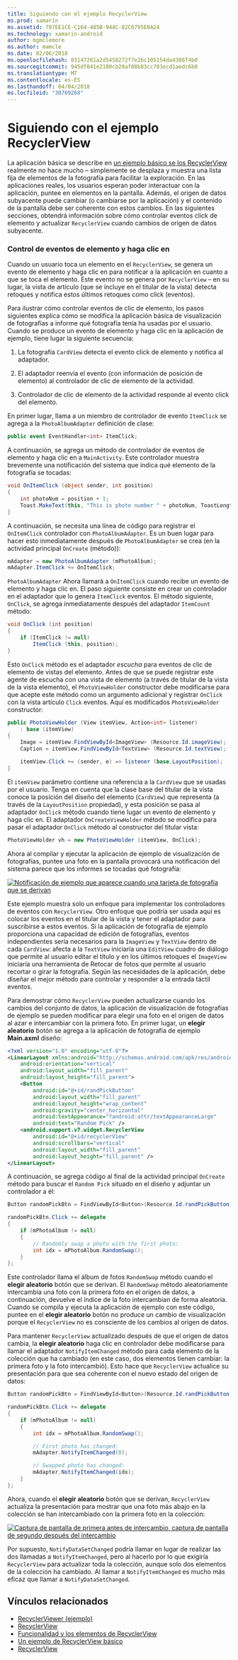 ```yaml
---
title: Siguiendo con el ejemplo RecyclerView
ms.prod: xamarin
ms.assetid: 707EE1CE-C164-485B-944C-82C6795E8A24
ms.technology: xamarin-android
author: mgmclemore
ms.author: mamcle
ms.date: 02/06/2018
ms.openlocfilehash: 83147261a2d5458272f7e2bc105154da4308f4b0
ms.sourcegitcommit: 945df041e2180cb20af08b83cc703ecd1aedc6b0
ms.translationtype: MT
ms.contentlocale: es-ES
ms.lasthandoff: 04/04/2018
ms.locfileid: "30769268"
---
```

# <a name="extending-the-recyclerview-example"></a>Siguiendo con el ejemplo RecyclerView


La aplicación básica se describe en [un ejemplo básico se los RecyclerView](~/android/user-interface/layouts/recycler-view/recyclerview-example.md) realmente no hace mucho &ndash; simplemente se desplaza y muestra una lista fija de elementos de la fotografía para facilitar la exploración. En las aplicaciones reales, los usuarios esperan poder interactuar con la aplicación, puntee en elementos en la pantalla. Además, el origen de datos subyacente puede cambiar (o cambiarse por la aplicación) y el contenido de la pantalla debe ser coherente con estos cambios. En las siguientes secciones, obtendrá información sobre cómo controlar eventos click de elemento y actualizar `RecyclerView` cuando cambios de origen de datos subyacente.


### <a name="handling-item-click-events"></a>Control de eventos de elemento y haga clic en

Cuando un usuario toca un elemento en el `RecyclerView`, se genera un evento de elemento y haga clic en para notificar a la aplicación en cuanto a que se toca el elemento. Este evento no se genera por `RecyclerView` &ndash; en su lugar, la vista de artículo (que se incluye en el titular de la vista) detecta retoques y notifica estos últimos retoques como click (eventos).

Para ilustrar cómo controlar eventos de clic de elemento, los pasos siguientes explica cómo se modifica la aplicación básica de visualización de fotografías a informe qué fotografía tenía ha usadas por el usuario. Cuando se produce un evento de elemento y haga clic en la aplicación de ejemplo, tiene lugar la siguiente secuencia:

1.  La fotografía `CardView` detecta el evento click de elemento y notifica al adaptador.

2.  El adaptador reenvía el evento (con información de posición de elemento) al controlador de clic de elemento de la actividad.

3.  Controlador de clic de elemento de la actividad responde al evento click del elemento.

En primer lugar, llama a un miembro de controlador de evento `ItemClick` se agrega a la `PhotoAlbumAdapter` definición de clase:

```csharp
public event EventHandler<int> ItemClick;
```

A continuación, se agrega un método de controlador de eventos de elemento y haga clic en a `MainActivity`.
Este controlador muestra brevemente una notificación del sistema que indica qué elemento de la fotografía se tocadas:

```csharp
void OnItemClick (object sender, int position)
{
    int photoNum = position + 1;
    Toast.MakeText(this, "This is photo number " + photoNum, ToastLength.Short).Show();
}

```

A continuación, se necesita una línea de código para registrar el `OnItemClick` controlador con `PhotoAlbumAdapter`. Es un buen lugar para hacer esto inmediatamente después de `PhotoAlbumAdapter` se crea (en la actividad principal `OnCreate` (método)):

```csharp
mAdapter = new PhotoAlbumAdapter (mPhotoAlbum);
mAdapter.ItemClick += OnItemClick;

```

`PhotoAlbumAdapter` Ahora llamará a `OnItemClick` cuando recibe un evento de elemento y haga clic en. El paso siguiente consiste en crear un controlador en el adaptador que lo genera `ItemClick` eventos. El método siguiente, `OnClick`, se agrega inmediatamente después del adaptador `ItemCount` método:

```csharp
void OnClick (int position)
{
    if (ItemClick != null)
        ItemClick (this, position);
}
```

Esto `OnClick` método es el adaptador *escucha* para eventos de clic de elemento de vistas del elemento. Antes de que se puede registrar este agente de escucha con una vista de elemento (a través de titular de la vista de la vista elemento), el `PhotoViewHolder` constructor debe modificarse para que acepte este método como un argumento adicional y registrar `OnClick` con la vista artículo `Click` eventos.
Aquí es modificados `PhotoViewHolder` constructor:

```csharp
public PhotoViewHolder (View itemView, Action<int> listener)
    : base (itemView)
{
    Image = itemView.FindViewById<ImageView> (Resource.Id.imageView);
    Caption = itemView.FindViewById<TextView> (Resource.Id.textView);

    itemView.Click += (sender, e) => listener (base.LayoutPosition);
}

```

El `itemView` parámetro contiene una referencia a la `CardView` que se usadas por el usuario. Tenga en cuenta que la clase base del titular de la vista conoce la posición del diseño del elemento (`CardView`) que representa (a través de la `LayoutPosition` propiedad), y esta posición se pasa al adaptador `OnClick` método cuando tiene lugar un evento de elemento y haga clic en. El adaptador `OnCreateViewHolder` método se modifica para pasar el adaptador `OnClick` método al constructor del titular vista:

```csharp
PhotoViewHolder vh = new PhotoViewHolder (itemView, OnClick);
```

Ahora al compilar y ejecutar la aplicación de ejemplo de visualización de fotografías, puntee una foto en la pantalla provocará una notificación del sistema parece que los informes se tocadas qué fotografía:

[![Notificación de ejemplo que aparece cuando una tarjeta de fotografía que se derivan](extending-the-example-images/01-photo-selected-sml.png)](extending-the-example-images/01-photo-selected.png#lightbox)

Este ejemplo muestra solo un enfoque para implementar los controladores de eventos con `RecyclerView`. Otro enfoque que podría ser usada aquí es colocar los eventos en el titular de la vista y tener el adaptador para suscribirse a estos eventos. Si la aplicación de fotografía de ejemplo proporciona una capacidad de edición de fotografías, eventos independientes sería necesarios para la `ImageView` y `TextView` dentro de cada `CardView`: afecta a la `TextView` iniciaría una `EditView` cuadro de diálogo que permite al usuario editar el título y en los últimos retoques el `ImageView` iniciaría una herramienta de Retocar de fotos que permite al usuario recortar o girar la fotografía. Según las necesidades de la aplicación, debe diseñar el mejor método para controlar y responder a la entrada táctil eventos.

Para demostrar cómo `RecyclerView` pueden actualizarse cuando los cambios del conjunto de datos, la aplicación de visualización de fotografías de ejemplo se pueden modificar para elegir una foto en el origen de datos al azar e intercambiar con la primera foto. En primer lugar, un **elegir aleatorio** botón se agrega a la aplicación de fotografía de ejemplo **Main.axml** diseño:

```xml
<?xml version="1.0" encoding="utf-8"?>
<LinearLayout xmlns:android="http://schemas.android.com/apk/res/android"
    android:orientation="vertical"
    android:layout_width="fill_parent"
    android:layout_height="fill_parent">
    <Button
        android:id="@+id/randPickButton"
        android:layout_width="fill_parent"
        android:layout_height="wrap_content"
        android:gravity="center_horizontal"
        android:textAppearance="?android:attr/textAppearanceLarge"
        android:text="Random Pick" />
    <android.support.v7.widget.RecyclerView
        android:id="@+id/recyclerView"
        android:scrollbars="vertical"
        android:layout_width="fill_parent"
        android:layout_height="fill_parent" />
</LinearLayout>
```

A continuación, se agrega código al final de la actividad principal `OnCreate` método para buscar el `Random Pick` situado en el diseño y adjuntar un controlador a él:

```csharp
Button randomPickBtn = FindViewById<Button>(Resource.Id.randPickButton);

randomPickBtn.Click += delegate
{
    if (mPhotoAlbum != null)
    {
        // Randomly swap a photo with the first photo:
        int idx = mPhotoAlbum.RandomSwap();
    }
};

```

Este controlador llama el álbum de fotos `RandomSwap` método cuando el **elegir aleatorio** botón que se derivan. El `RandomSwap` método aleatoriamente intercambia una foto con la primera foto en el origen de datos, a continuación, devuelve el índice de la foto intercambian de forma aleatoria. Cuando se compila y ejecuta la aplicación de ejemplo con este código, puntee en el **elegir aleatorio** botón no produce un cambio de visualización porque el `RecyclerView` no es consciente de los cambios al origen de datos.

Para mantener `RecyclerView` actualizado después de que el origen de datos cambia, la **elegir aleatorio** haga clic en controlador debe modificarse para llamar el adaptador `NotifyItemChanged` método para cada elemento de la colección que ha cambiado (en este caso, dos elementos tienen cambiar: la primera foto y la foto intercambió). Esto hace que `RecyclerView` actualice su presentación para que sea coherente con el nuevo estado del origen de datos:

```csharp
Button randomPickBtn = FindViewById<Button>(Resource.Id.randPickButton);

randomPickBtn.Click += delegate
{
    if (mPhotoAlbum != null)
    {
        int idx = mPhotoAlbum.RandomSwap();

        // First photo has changed:
        mAdapter.NotifyItemChanged(0);

        // Swapped photo has changed:
        mAdapter.NotifyItemChanged(idx);
    }
};

```

Ahora, cuando el **elegir aleatorio** botón que se derivan, `RecyclerView` actualiza la presentación para mostrar que una foto más abajo en la colección se han intercambiado con la primera foto en la colección:

[![Captura de pantalla de primera antes de intercambio, captura de pantalla de segundo después del intercambio](extending-the-example-images/02-random-pick-sml.png)](extending-the-example-images/02-random-pick.png#lightbox)

Por supuesto, `NotifyDataSetChanged` podría llamar en lugar de realizar las dos llamadas a `NotifyItemChanged`, pero al hacerlo por lo que exigiría `RecyclerView` para actualizar toda la colección, aunque solo dos elementos de la colección ha cambiado. Al llamar a `NotifyItemChanged` es mucho más eficaz que llamar a `NotifyDataSetChanged`.


## <a name="related-links"></a>Vínculos relacionados

- [RecyclerViewer (ejemplo)](https://developer.xamarin.com/samples/monodroid/android5.0/RecyclerViewer)
- [RecyclerView](~/android/user-interface/layouts/recycler-view/index.md)
- [Funcionalidad y los elementos de RecyclerView](~/android/user-interface/layouts/recycler-view/parts-and-functionality.md)
- [Un ejemplo de RecyclerView básico](~/android/user-interface/layouts/recycler-view/recyclerview-example.md)
- [RecyclerView](https://developer.android.com/reference/android/support/v7/widget/RecyclerView.html)
